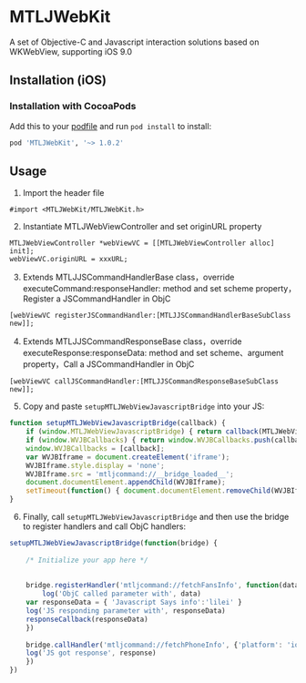 # MTLJWebKit
A set of Objective-C and Javascript interaction solutions based on WKWebView, supporting iOS 9.0

Installation (iOS)
------------------------

### Installation with CocoaPods
Add this to your [podfile](https://guides.cocoapods.org/using/getting-started.html) and run `pod install` to install:

```ruby
pod 'MTLJWebKit', '~> 1.0.2'
```

Usage
-----
1) Import the header file
```objc
#import <MTLJWebKit/MTLJWebKit.h>
```

2) Instantiate MTLJWebViewController and set originURL property

```objc
MTLJWebViewController *webViewVC = [[MTLJWebViewController alloc] init];
webViewVC.originURL = xxxURL;
```

3) Extends MTLJJSCommandHandlerBase class，override executeCommand:responseHandler: method and set scheme property，Register a JSCommandHandler in ObjC

```objc
[webViewVC registerJSCommandHandler:[MTLJJSCommandHandlerBaseSubClass new]];
```

4) Extends MTLJJSCommandResponseBase class，override executeResponse:responseData: method and set scheme、argument property，Call a JSCommandHandler in ObjC

```objc
[webViewVC callJSCommandHandler:[MTLJJSCommandResponseBaseSubClass new]];
```

5) Copy and paste `setupMTLJWebViewJavascriptBridge` into your JS:

```javascript
function setupMTLJWebViewJavascriptBridge(callback) {
    if (window.MTLJWebViewJavascriptBridge) { return callback(MTLJWebViewJavascriptBridge); }
    if (window.WVJBCallbacks) { return window.WVJBCallbacks.push(callback); }
    window.WVJBCallbacks = [callback];
    var WVJBIframe = document.createElement('iframe');
    WVJBIframe.style.display = 'none';
    WVJBIframe.src = 'mtljcommand://__bridge_loaded__';
    document.documentElement.appendChild(WVJBIframe);
    setTimeout(function() { document.documentElement.removeChild(WVJBIframe) }, 0)
}
```

6) Finally, call `setupMTLJWebViewJavascriptBridge` and then use the bridge to register handlers and call ObjC handlers:

```javascript
setupMTLJWebViewJavascriptBridge(function(bridge) {
    
    /* Initialize your app here */
    
    
    bridge.registerHandler('mtljcommand://fetchFansInfo', function(data, responseCallback) {
    	log('ObjC called parameter with', data)
	var responseData = { 'Javascript Says info':'lilei' }
	log('JS responding parameter with', responseData)
	responseCallback(responseData)
    })
	
    bridge.callHandler('mtljcommand://fetchPhoneInfo', {'platform': 'ios'}, function(response) {
	log('JS got response', response)
    })
})
```
